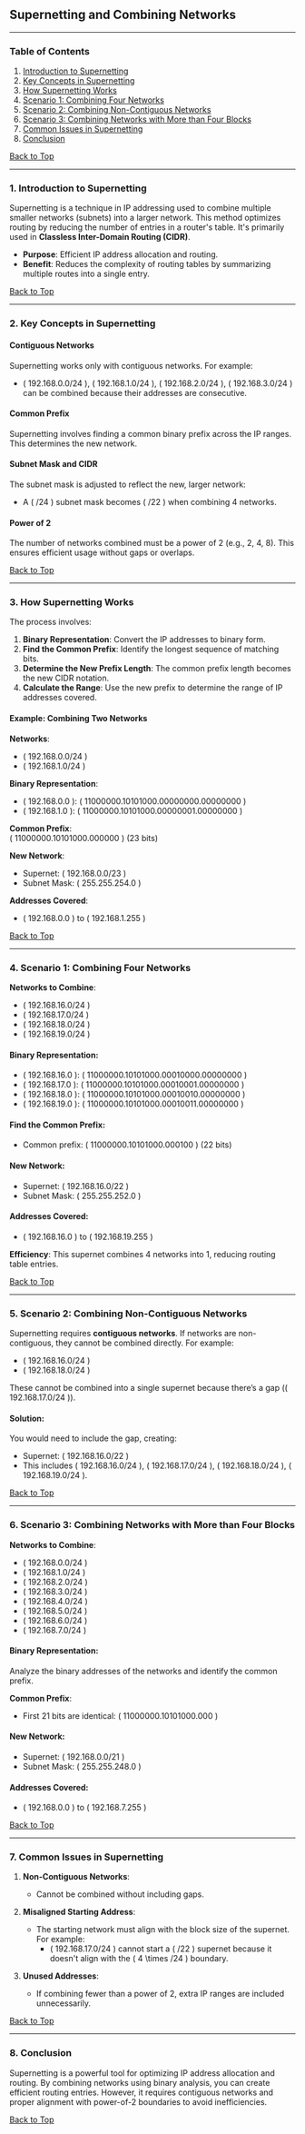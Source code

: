 ## **Supernetting and Combining Networks**

---

### **Table of Contents**

1. [Introduction to Supernetting](#introduction-to-supernetting)  
2. [Key Concepts in Supernetting](#key-concepts-in-supernetting)  
3. [How Supernetting Works](#how-supernetting-works)  
4. [Scenario 1: Combining Four Networks](#scenario-1-combining-four-networks)  
5. [Scenario 2: Combining Non-Contiguous Networks](#scenario-2-combining-non-contiguous-networks)  
6. [Scenario 3: Combining Networks with More than Four Blocks](#scenario-3-combining-networks-with-more-than-four-blocks)  
7. [Common Issues in Supernetting](#common-issues-in-supernetting)  
8. [Conclusion](#conclusion)  

[Back to Top](#table-of-contents)

---

### **1. Introduction to Supernetting**

Supernetting is a technique in IP addressing used to combine multiple smaller networks (subnets) into a larger network. This method optimizes routing by reducing the number of entries in a router's table. It's primarily used in **Classless Inter-Domain Routing (CIDR)**.

- **Purpose**: Efficient IP address allocation and routing.
- **Benefit**: Reduces the complexity of routing tables by summarizing multiple routes into a single entry.

[Back to Top](#table-of-contents)

---

### **2. Key Concepts in Supernetting**

#### **Contiguous Networks**
Supernetting works only with contiguous networks. For example:
- \( 192.168.0.0/24 \), \( 192.168.1.0/24 \), \( 192.168.2.0/24 \), \( 192.168.3.0/24 \) can be combined because their addresses are consecutive.

#### **Common Prefix**
Supernetting involves finding a common binary prefix across the IP ranges. This determines the new network.

#### **Subnet Mask and CIDR**
The subnet mask is adjusted to reflect the new, larger network:
- A \( /24 \) subnet mask becomes \( /22 \) when combining 4 networks.

#### **Power of 2**
The number of networks combined must be a power of 2 (e.g., 2, 4, 8). This ensures efficient usage without gaps or overlaps.

[Back to Top](#table-of-contents)

---

### **3. How Supernetting Works**

The process involves:
1. **Binary Representation**:
   Convert the IP addresses to binary form.
2. **Find the Common Prefix**:
   Identify the longest sequence of matching bits.
3. **Determine the New Prefix Length**:
   The common prefix length becomes the new CIDR notation.
4. **Calculate the Range**:
   Use the new prefix to determine the range of IP addresses covered.

#### **Example: Combining Two Networks**

**Networks**:
- \( 192.168.0.0/24 \)
- \( 192.168.1.0/24 \)

**Binary Representation**:
- \( 192.168.0.0 \): \( 11000000.10101000.00000000.00000000 \)
- \( 192.168.1.0 \): \( 11000000.10101000.00000001.00000000 \)

**Common Prefix**:  
\( 11000000.10101000.000000 \) (23 bits)

**New Network**:
- Supernet: \( 192.168.0.0/23 \)
- Subnet Mask: \( 255.255.254.0 \)

**Addresses Covered**:
- \( 192.168.0.0 \) to \( 192.168.1.255 \)

[Back to Top](#table-of-contents)

---

### **4. Scenario 1: Combining Four Networks**

**Networks to Combine**:
- \( 192.168.16.0/24 \)
- \( 192.168.17.0/24 \)
- \( 192.168.18.0/24 \)
- \( 192.168.19.0/24 \)

#### **Binary Representation**:
- \( 192.168.16.0 \): \( 11000000.10101000.00010000.00000000 \)
- \( 192.168.17.0 \): \( 11000000.10101000.00010001.00000000 \)
- \( 192.168.18.0 \): \( 11000000.10101000.00010010.00000000 \)
- \( 192.168.19.0 \): \( 11000000.10101000.00010011.00000000 \)

#### **Find the Common Prefix**:
- Common prefix: \( 11000000.10101000.000100 \) (22 bits)

#### **New Network**:
- Supernet: \( 192.168.16.0/22 \)
- Subnet Mask: \( 255.255.252.0 \)

#### **Addresses Covered**:
- \( 192.168.16.0 \) to \( 192.168.19.255 \)

**Efficiency**:
This supernet combines 4 networks into 1, reducing routing table entries.

[Back to Top](#table-of-contents)

---

### **5. Scenario 2: Combining Non-Contiguous Networks**

Supernetting requires **contiguous networks**. If networks are non-contiguous, they cannot be combined directly. For example:

- \( 192.168.16.0/24 \)
- \( 192.168.18.0/24 \)

These cannot be combined into a single supernet because there’s a gap (\( 192.168.17.0/24 \)).

#### **Solution**:
You would need to include the gap, creating:
- Supernet: \( 192.168.16.0/22 \)  
- This includes \( 192.168.16.0/24 \), \( 192.168.17.0/24 \), \( 192.168.18.0/24 \), \( 192.168.19.0/24 \).

[Back to Top](#table-of-contents)

---

### **6. Scenario 3: Combining Networks with More than Four Blocks**

**Networks to Combine**:
- \( 192.168.0.0/24 \)
- \( 192.168.1.0/24 \)
- \( 192.168.2.0/24 \)
- \( 192.168.3.0/24 \)
- \( 192.168.4.0/24 \)
- \( 192.168.5.0/24 \)
- \( 192.168.6.0/24 \)
- \( 192.168.7.0/24 \)

#### **Binary Representation**:
Analyze the binary addresses of the networks and identify the common prefix.

**Common Prefix**:
- First 21 bits are identical: \( 11000000.10101000.000 \)

#### **New Network**:
- Supernet: \( 192.168.0.0/21 \)
- Subnet Mask: \( 255.255.248.0 \)

#### **Addresses Covered**:
- \( 192.168.0.0 \) to \( 192.168.7.255 \)

[Back to Top](#table-of-contents)

---

### **7. Common Issues in Supernetting**

1. **Non-Contiguous Networks**:
   - Cannot be combined without including gaps.

2. **Misaligned Starting Address**:
   - The starting network must align with the block size of the supernet. For example:
     - \( 192.168.17.0/24 \) cannot start a \( /22 \) supernet because it doesn't align with the \( 4 \times /24 \) boundary.

3. **Unused Addresses**:
   - If combining fewer than a power of 2, extra IP ranges are included unnecessarily.

[Back to Top](#table-of-contents)

---

### **8. Conclusion**

Supernetting is a powerful tool for optimizing IP address allocation and routing. By combining networks using binary analysis, you can create efficient routing entries. However, it requires contiguous networks and proper alignment with power-of-2 boundaries to avoid inefficiencies.

[Back to Top](#table-of-contents)  


